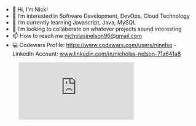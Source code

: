 - 👋 Hi, I’m Nick!
- 👀 I’m interested in Software Development, DevOps, Cloud Technology
- 🌱 I’m currently learning Javascript, Java, MySQL
- 💞️ I’m looking to collaborate on whatever projects sound interesting
- 📫 How to reach me nicholasjnelson96@gmail.com
- 💻 Codewars Profile: https://www.codewars.com/users/njnelso
          - LinkedIn Account: www.linkedin.com/in/nicholas-nelson-71a641a8

<figure><embed src="https://wakatime.com/share/@1c9dc58e-2fe1-4cd7-98ae-cea240f491b6/2667f0ab-4d6d-41eb-810a-ad32d4632398.svg"></embed></figure>

<!---
njnelso/njnelso is a ✨ special ✨ repository because its `README.md` (this file) appears on your GitHub profile.
You can click the Preview link to take a look at your changes.
--->
